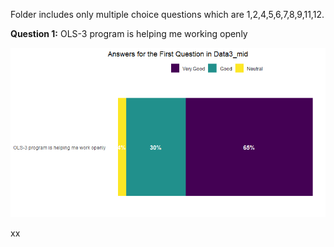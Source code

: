 Folder includes only multiple choice questions which are 1,2,4,5,6,7,8,9,11,12.


**Question 1:** OLS-3 program is helping me working openly


![Fig1](/figures/old_figures/Data3_mid_mentee_1q.png) 


xx
